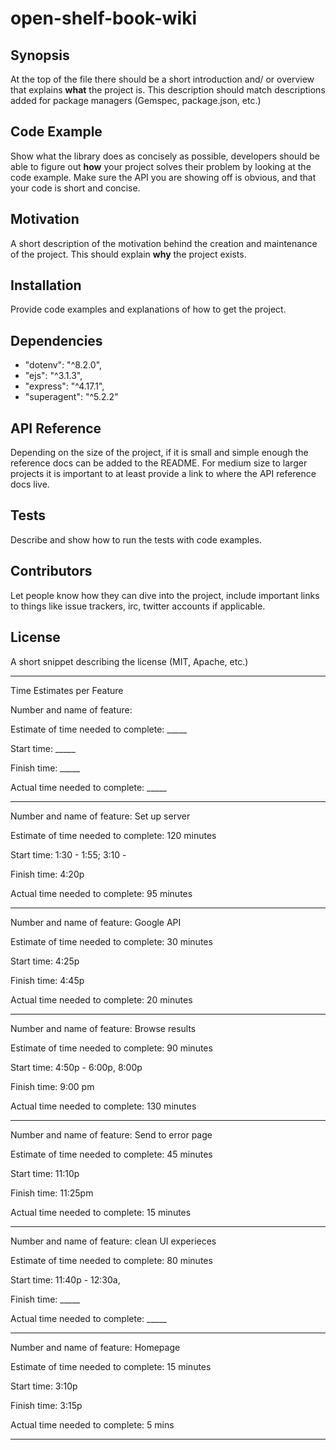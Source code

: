 # open-shelf-book-wiki

## Synopsis

At the top of the file there should be a short introduction and/ or overview that explains **what** the project is. This description should match descriptions added for package managers (Gemspec, package.json, etc.)

## Code Example

Show what the library does as concisely as possible, developers should be able to figure out **how** your project solves their problem by looking at the code example. Make sure the API you are showing off is obvious, and that your code is short and concise.

## Motivation

A short description of the motivation behind the creation and maintenance of the project. This should explain **why** the project exists.

## Installation

Provide code examples and explanations of how to get the project.

## Dependencies
- "dotenv": "^8.2.0",
- "ejs": "^3.1.3",
- "express": "^4.17.1",
- "superagent": "^5.2.2"

## API Reference

Depending on the size of the project, if it is small and simple enough the reference docs can be added to the README. For medium size to larger projects it is important to at least provide a link to where the API reference docs live.

## Tests

Describe and show how to run the tests with code examples.

## Contributors

Let people know how they can dive into the project, include important links to things like issue trackers, irc, twitter accounts if applicable.

## License

A short snippet describing the license (MIT, Apache, etc.)
___
Time Estimates per Feature

Number and name of feature: 

Estimate of time needed to complete: _____

Start time: _____

Finish time: _____

Actual time needed to complete: _____
________________________________________________________

Number and name of feature: Set up server

Estimate of time needed to complete: 120 minutes

Start time: 1:30 - 1:55; 3:10 -

Finish time: 4:20p

Actual time needed to complete: 95 minutes
________________________________________________________
Number and name of feature: Google API

Estimate of time needed to complete: 30 minutes

Start time: 4:25p

Finish time: 4:45p

Actual time needed to complete: 20 minutes
________________________________________________________
Number and name of feature: Browse results

Estimate of time needed to complete: 90 minutes

Start time: 4:50p - 6:00p, 8:00p

Finish time: 9:00 pm

Actual time needed to complete: 130 minutes
________________________________________________________
Number and name of feature: Send to error page

Estimate of time needed to complete: 45 minutes

Start time: 11:10p

Finish time: 11:25pm

Actual time needed to complete: 15 minutes
________________________________________________________
Number and name of feature: clean UI experieces

Estimate of time needed to complete: 80 minutes

Start time: 11:40p - 12:30a, 

Finish time: _____

Actual time needed to complete: _____
________________________________________________________

Number and name of feature: Homepage 

Estimate of time needed to complete: 15 minutes

Start time: 3:10p

Finish time: 3:15p

Actual time needed to complete: 5 mins
________________________________________________________